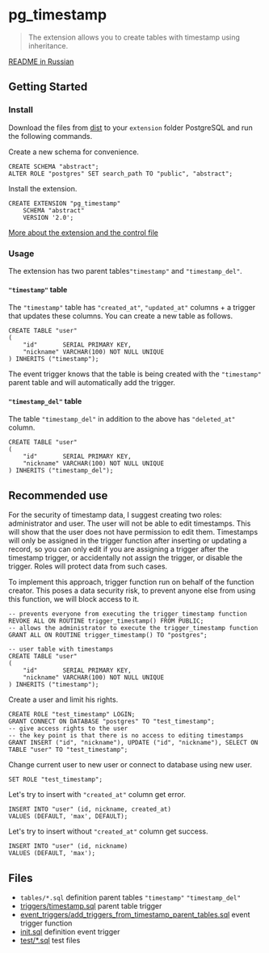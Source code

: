 # pg_timestamp

> The extension allows you to create tables with timestamp using inheritance.

[README in Russian](./README.ru.md)

## Getting Started

### Install

Download the files from [dist](./dist) to your `extension` folder PostgreSQL and run the following
commands.

Create a new schema for convenience.

```postgresql
CREATE SCHEMA "abstract";
ALTER ROLE "postgres" SET search_path TO "public", "abstract";
```

Install the extension.

```postgresql
CREATE EXTENSION "pg_timestamp"
    SCHEMA "abstract"
    VERSION '2.0';
```

[More about the extension and the control file](https://www.postgresql.org/docs/current/extend-extensions.html)

### Usage

The extension has two parent tables`"timestamp"` and `"timestamp_del"`.

#### `"timestamp"` table

The `"timestamp"` table has `"created_at"`, `"updated_at"` columns + a trigger that updates these
columns.
You can create a new table as follows.

```postgresql
CREATE TABLE "user"
(
    "id"       SERIAL PRIMARY KEY,
    "nickname" VARCHAR(100) NOT NULL UNIQUE
) INHERITS ("timestamp");
```

The event trigger knows that the table is being created with the `"timestamp"` parent table and will
automatically add the trigger.

#### `"timestamp_del"` table

The table `"timestamp_del"` in addition to the above has `"deleted_at"` column.

```postgresql
CREATE TABLE "user"
(
    "id"       SERIAL PRIMARY KEY,
    "nickname" VARCHAR(100) NOT NULL UNIQUE
) INHERITS ("timestamp_del");
```

## Recommended use

For the security of timestamp data, I suggest creating two roles: administrator and user.
The user will not be able to edit timestamps.
This will show that the user does not have permission to edit them.
Timestamps will only be assigned in the trigger function after inserting or updating a record,
so you can only edit
if you are assigning a trigger after the timestamp trigger,
or accidentally not assign the trigger, or disable the trigger.
Roles will protect data from such cases.

To implement this approach, trigger function run on behalf of the function creator.
This poses a data security risk,
to prevent anyone else from using this function, we will block access to it.

```postgresql
-- prevents everyone from executing the trigger_timestamp function
REVOKE ALL ON ROUTINE trigger_timestamp() FROM PUBLIC;
-- allows the administrator to execute the trigger_timestamp function
GRANT ALL ON ROUTINE trigger_timestamp() TO "postgres";
```

```postgresql
-- user table with timestamps
CREATE TABLE "user"
(
    "id"       SERIAL PRIMARY KEY,
    "nickname" VARCHAR(100) NOT NULL UNIQUE
) INHERITS ("timestamp");
```

Create a user and limit his rights.

```postgresql
CREATE ROLE "test_timestamp" LOGIN;
GRANT CONNECT ON DATABASE "postgres" TO "test_timestamp";
-- give access rights to the user
-- the key point is that there is no access to editing timestamps
GRANT INSERT ("id", "nickname"), UPDATE ("id", "nickname"), SELECT ON TABLE "user" TO "test_timestamp";
```

Change current user to new user or connect to database using new user.

```postgresql
SET ROLE "test_timestamp";
```

Let's try to insert with `"created_at"` column get error.

```postgresql
INSERT INTO "user" (id, nickname, created_at)
VALUES (DEFAULT, 'max', DEFAULT);      
```

Let's try to insert without `"created_at"` column get success.

```postgresql
INSERT INTO "user" (id, nickname)
VALUES (DEFAULT, 'max');
```

## Files

- `tables/*.sql` definition parent tables `"timestamp"` `"timestamp_del"`
- [triggers/timestamp.sql](./triggers/timestamp.sql) parent table trigger
- [event_triggers/add_triggers_from_timestamp_parent_tables.sql](./event_triggers/add_triggers_from_timestamp_parent_tables.sql)
  event trigger function
- [init.sql](./init.sql) definition event trigger
- [test/*.sql](./test) test files

